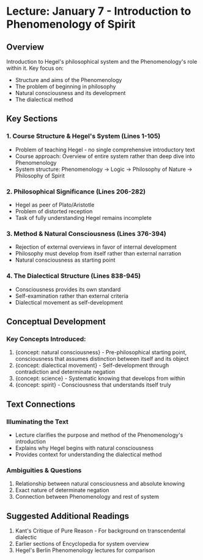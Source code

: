 # Lecture: January 7 - Introduction to Phenomenology of Spirit

## Overview
Introduction to Hegel's philosophical system and the Phenomenology's role within it. Key focus on:
- Structure and aims of the Phenomenology
- The problem of beginning in philosophy
- Natural consciousness and its development
- The dialectical method

## Key Sections

### 1. Course Structure & Hegel's System (Lines 1-105)
- Problem of teaching Hegel - no single comprehensive introductory text
- Course approach: Overview of entire system rather than deep dive into Phenomenology
- System structure: Phenomenology → Logic → Philosophy of Nature → Philosophy of Spirit

### 2. Philosophical Significance (Lines 206-282)
- Hegel as peer of Plato/Aristotle
- Problem of distorted reception
- Task of fully understanding Hegel remains incomplete

### 3. Method & Natural Consciousness (Lines 376-394)
- Rejection of external overviews in favor of internal development
- Philosophy must develop from itself rather than external narration
- Natural consciousness as starting point

### 4. The Dialectical Structure (Lines 838-945)
- Consciousness provides its own standard
- Self-examination rather than external criteria
- Dialectical movement as self-development

## Conceptual Development

### Key Concepts Introduced:
1. {concept: natural consciousness} - Pre-philosophical starting point, consciousness that assumes distinction between itself and its object
2. {concept: dialectical movement} - Self-development through contradiction and determinate negation
3. {concept: science} - Systematic knowing that develops from within
4. {concept: spirit} - Consciousness that understands itself truly

## Text Connections

### Illuminating the Text
- Lecture clarifies the purpose and method of the Phenomenology's introduction
- Explains why Hegel begins with natural consciousness
- Provides context for understanding the dialectical method

### Ambiguities & Questions
1. Relationship between natural consciousness and absolute knowing
2. Exact nature of determinate negation
3. Connection between Phenomenology and rest of system

## Suggested Additional Readings
1. Kant's Critique of Pure Reason - For background on transcendental dialectic
2. Earlier sections of Encyclopedia for system overview
3. Hegel's Berlin Phenomenology lectures for comparison